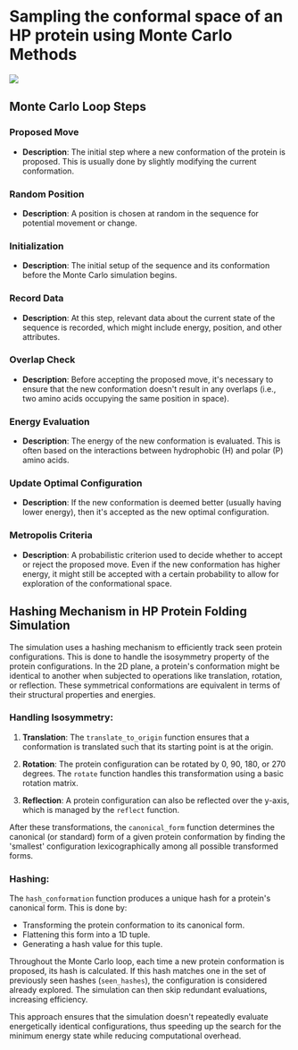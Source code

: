 # Sampling the conformal space of an HP protein using Monte Carlo Methods

<img src = "loop.png">

## Monte Carlo Loop Steps

### Proposed Move
- **Description**: The initial step where a new conformation of the protein is proposed. This is usually done by slightly modifying the current conformation.

### Random Position
- **Description**: A position is chosen at random in the sequence for potential movement or change.

### Initialization
- **Description**: The initial setup of the sequence and its conformation before the Monte Carlo simulation begins.

### Record Data
- **Description**: At this step, relevant data about the current state of the sequence is recorded, which might include energy, position, and other attributes.

### Overlap Check
- **Description**: Before accepting the proposed move, it's necessary to ensure that the new conformation doesn't result in any overlaps (i.e., two amino acids occupying the same position in space).

### Energy Evaluation
- **Description**: The energy of the new conformation is evaluated. This is often based on the interactions between hydrophobic (H) and polar (P) amino acids.

### Update Optimal Configuration
- **Description**: If the new conformation is deemed better (usually having lower energy), then it's accepted as the new optimal configuration.

### Metropolis Criteria
- **Description**: A probabilistic criterion used to decide whether to accept or reject the proposed move. Even if the new conformation has higher energy, it might still be accepted with a certain probability to allow for exploration of the conformational space.

## Hashing Mechanism in HP Protein Folding Simulation

The simulation uses a hashing mechanism to efficiently track seen protein configurations. This is done to handle the isosymmetry property of the protein configurations. In the 2D plane, a protein's conformation might be identical to another when subjected to operations like translation, rotation, or reflection. These symmetrical conformations are equivalent in terms of their structural properties and energies.

### Handling Isosymmetry:

1. **Translation**: The `translate_to_origin` function ensures that a conformation is translated such that its starting point is at the origin.

2. **Rotation**: The protein configuration can be rotated by 0, 90, 180, or 270 degrees. The `rotate` function handles this transformation using a basic rotation matrix.

3. **Reflection**: A protein configuration can also be reflected over the y-axis, which is managed by the `reflect` function.

After these transformations, the `canonical_form` function determines the canonical (or standard) form of a given protein conformation by finding the 'smallest' configuration lexicographically among all possible transformed forms. 

### Hashing:

The `hash_conformation` function produces a unique hash for a protein's canonical form. This is done by:
- Transforming the protein conformation to its canonical form.
- Flattening this form into a 1D tuple.
- Generating a hash value for this tuple.

Throughout the Monte Carlo loop, each time a new protein conformation is proposed, its hash is calculated. If this hash matches one in the set of previously seen hashes (`seen_hashes`), the configuration is considered already explored. The simulation can then skip redundant evaluations, increasing efficiency.

This approach ensures that the simulation doesn't repeatedly evaluate energetically identical configurations, thus speeding up the search for the minimum energy state while reducing computational overhead.

